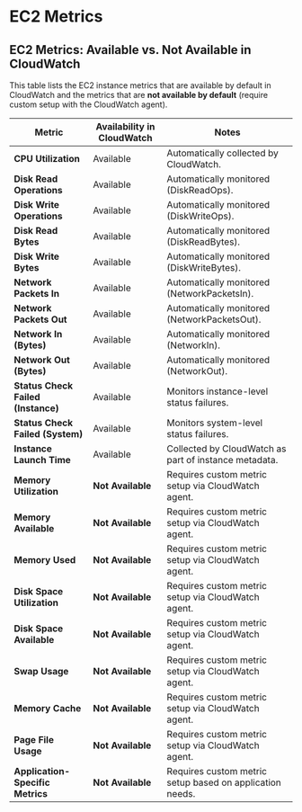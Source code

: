 # EC2 Metrics

## EC2 Metrics: Available vs. Not Available in CloudWatch

This table lists the EC2 instance metrics that are available by default in CloudWatch and the metrics that are **not available by default** (require custom setup with the CloudWatch agent).

| Metric                           | Availability in CloudWatch | Notes                                                      |
|----------------------------------|----------------------------|------------------------------------------------------------|
| **CPU Utilization**               | Available                  | Automatically collected by CloudWatch.                     |
| **Disk Read Operations**          | Available                  | Automatically monitored (DiskReadOps).                     |
| **Disk Write Operations**         | Available                  | Automatically monitored (DiskWriteOps).                    |
| **Disk Read Bytes**               | Available                  | Automatically monitored (DiskReadBytes).                   |
| **Disk Write Bytes**              | Available                  | Automatically monitored (DiskWriteBytes).                  |
| **Network Packets In**            | Available                  | Automatically monitored (NetworkPacketsIn).                |
| **Network Packets Out**           | Available                  | Automatically monitored (NetworkPacketsOut).               |
| **Network In (Bytes)**            | Available                  | Automatically monitored (NetworkIn).                       |
| **Network Out (Bytes)**           | Available                  | Automatically monitored (NetworkOut).                      |
| **Status Check Failed (Instance)**| Available                  | Monitors instance-level status failures.                   |
| **Status Check Failed (System)**  | Available                  | Monitors system-level status failures.                     |
| **Instance Launch Time**          | Available                  | Collected by CloudWatch as part of instance metadata.       |
| **Memory Utilization**            | **Not Available**              | Requires custom metric setup via CloudWatch agent.          |
| **Memory Available**              | **Not Available**              | Requires custom metric setup via CloudWatch agent.          |
| **Memory Used**                   | **Not Available**              | Requires custom metric setup via CloudWatch agent.          |
| **Disk Space Utilization**        | **Not Available**              | Requires custom metric setup via CloudWatch agent.          |
| **Disk Space Available**          | **Not Available**              | Requires custom metric setup via CloudWatch agent.          |
| **Swap Usage**                    | **Not Available**              | Requires custom metric setup via CloudWatch agent.          |
| **Memory Cache**                  | **Not Available**              | Requires custom metric setup via CloudWatch agent.          |
| **Page File Usage**               | **Not Available**              | Requires custom metric setup via CloudWatch agent.          |
| **Application-Specific Metrics**  | **Not Available**              | Requires custom metric setup based on application needs.    |
